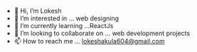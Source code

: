 - 👋 Hi, I’m Lokesh 
- 👀 I’m interested in ... web designing
- 🌱 I’m currently learning ...ReactJs
- 💞️ I’m looking to collaborate on ...  web development projects
- 📫 How to reach me ...  lokeshakula604@gmail.com

<!---
Lokeshloki630/Lokeshloki630 is a ✨ special ✨ repository because its `README.md` (this file) appears on your GitHub profile.
You can click the Preview link to take a look at your changes.
--->
